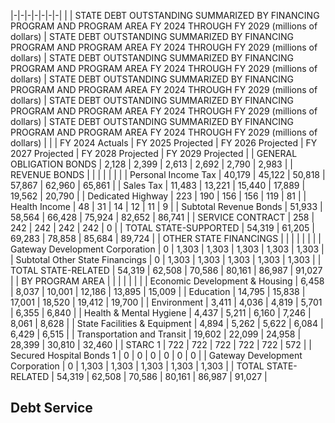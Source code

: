 |-|-|-|-|-|-|-|
| | STATE DEBT OUTSTANDING SUMMARIZED BY FINANCING PROGRAM AND PROGRAM AREA FY 2024 THROUGH FY 2029 (millions of dollars) | STATE DEBT OUTSTANDING SUMMARIZED BY FINANCING PROGRAM AND PROGRAM AREA FY 2024 THROUGH FY 2029 (millions of dollars) | STATE DEBT OUTSTANDING SUMMARIZED BY FINANCING PROGRAM AND PROGRAM AREA FY 2024 THROUGH FY 2029 (millions of dollars) | STATE DEBT OUTSTANDING SUMMARIZED BY FINANCING PROGRAM AND PROGRAM AREA FY 2024 THROUGH FY 2029 (millions of dollars) | STATE DEBT OUTSTANDING SUMMARIZED BY FINANCING PROGRAM AND PROGRAM AREA FY 2024 THROUGH FY 2029 (millions of dollars) | STATE DEBT OUTSTANDING SUMMARIZED BY FINANCING PROGRAM AND PROGRAM AREA FY 2024 THROUGH FY 2029 (millions of dollars) |
| | FY 2024  Actuals | FY 2025  Projected | FY 2026  Projected | FY 2027  Projected | FY 2028  Projected | FY 2029  Projected |
| GENERAL OBLIGATION BONDS | 2,128 | 2,399 | 2,613 | 2,692 | 2,790 | 2,983 |
| REVENUE BONDS | | | | | | |
| Personal Income Tax | 40,179 | 45,122 | 50,818 | 57,867 | 62,960 | 65,861 |
| Sales Tax | 11,483 | 13,221 | 15,440 | 17,889 | 19,562 | 20,790 |
| Dedicated Highway | 223 | 190 | 156 | 156 | 119 | 81 |
| Health Income | 48 | 31 | 14 | 12 | 11 | 9 |
| Subtotal Revenue Bonds | 51,933 | 58,564 | 66,428 | 75,924 | 82,652 | 86,741 |
| SERVICE CONTRACT | 258 | 242 | 242 | 242 | 242 | 0 |
| TOTAL STATE-SUPPORTED | 54,319 | 61,205 | 69,283 | 78,858 | 85,684 | 89,724 |
| OTHER STATE FINANCINGS | | | | | | |
| Gateway Development Corporation | 0 | 1,303 | 1,303 | 1,303 | 1,303 | 1,303 |
| Subtotal Other State Financings | 0 | 1,303 | 1,303 | 1,303 | 1,303 | 1,303 |
| TOTAL STATE-RELATED | 54,319 | 62,508 | 70,586 | 80,161 | 86,987 | 91,027 |
| BY PROGRAM AREA | | | | | | |
| Economic Development & Housing | 6,458 | 8,037 | 10,001 | 12,186 | 13,895 | 15,009 |
| Education | 14,795 | 15,838 | 17,001 | 18,520 | 19,412 | 19,700 |
| Environment | 3,411 | 4,036 | 4,819 | 5,701 | 6,355 | 6,840 |
| Health & Mental Hygiene | 4,437 | 5,211 | 6,160 | 7,246 | 8,061 | 8,628 |
| State Facilities & Equipment | 4,894 | 5,262 | 5,622 | 6,084 | 6,429 | 6,515 |
| Transportation and Transit | 19,602 | 22,099 | 24,958 | 28,399 | 30,810 | 32,460 |
| STARC  1 | 722 | 722 | 722 | 722 | 722 | 572 |
| Secured Hospital Bonds  1 | 0 | 0 | 0 | 0 | 0 | 0 |
| Gateway Development Corporation | 0 | 1,303 | 1,303 | 1,303 | 1,303 | 1,303 |
| TOTAL STATE-RELATED | 54,319 | 62,508 | 70,586 | 80,161 | 86,987 | 91,027 |

## **Debt Service**